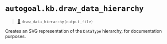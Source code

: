 # `autogoal.kb.draw_data_hierarchy`

> [📝](https://github.com/autogoal/autogoal/blob/master/autogoal/kb/_data.py#L562)
> `draw_data_hierarchy(output_file)`

Creates an SVG representation of the `DataType` hierarchy,
for documentation purposes.
